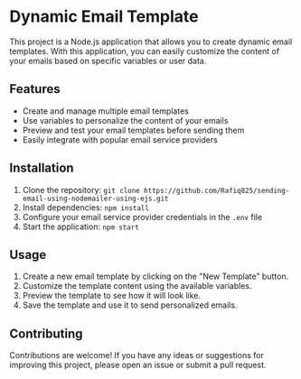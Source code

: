 # Dynamic Email Template

This project is a Node.js application that allows you to create dynamic email templates. With this application, you can easily customize the content of your emails based on specific variables or user data.

## Features

- Create and manage multiple email templates
- Use variables to personalize the content of your emails
- Preview and test your email templates before sending them
- Easily integrate with popular email service providers

## Installation

1. Clone the repository: `git clone https://github.com/Rafiq825/sending-email-using-nodemailer-using-ejs.git`
2. Install dependencies: `npm install`
3. Configure your email service provider credentials in the `.env` file
4. Start the application: `npm start`

## Usage

1. Create a new email template by clicking on the "New Template" button.
2. Customize the template content using the available variables.
3. Preview the template to see how it will look like.
4. Save the template and use it to send personalized emails.

## Contributing

Contributions are welcome! If you have any ideas or suggestions for improving this project, please open an issue or submit a pull request.


